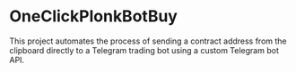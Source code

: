 # OneClickPlonkBotBuy
This project automates the process of sending a contract address from the clipboard directly to a Telegram trading bot using a custom Telegram bot API.
